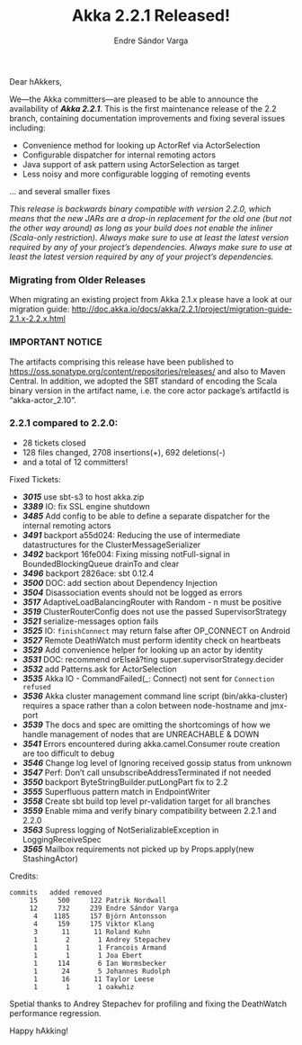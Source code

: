 ﻿---
layout: news
title: Akka 2.2.1 Released!
author: Endre Sándor Varga
short: Akka 2.2.1 Released
---

Dear hAkkers,

We—the Akka committers—are pleased to be able to announce the availability of ***Akka 2.2.1***. This is the first maintenance release of the 2.2 branch, containing documentation improvements and fixing several issues including:

  * Convenience method for looking up ActorRef via ActorSelection
  * Configurable dispatcher for internal remoting actors
  * Java support of ask pattern using ActorSelection as target
  * Less noisy and more configurable logging of remoting events

 ... and several smaller fixes
 
 *This release is backwards binary compatible with version 2.2.0, which means that the new JARs are a drop-in replacement for the old one (but not the other way around) as long as your build does not enable the inliner (Scala-only restriction). Always make sure to use at least the latest version required by any of your project’s dependencies. Always make sure to use at least the latest version required by any of your project’s dependencies.*
 
### Migrating from Older Releases

When migrating an existing project from Akka 2.1.x please have a look at our migration guide:
http://doc.akka.io/docs/akka/2.2.1/project/migration-guide-2.1.x-2.2.x.html

### IMPORTANT NOTICE

The artifacts comprising this release have been published to https://oss.sonatype.org/content/repositories/releases/ and also to Maven Central. In addition, we adopted the SBT standard of encoding the Scala binary version in the artifact name, i.e. the core actor package’s artifactId is “akka-actor_2.10”.

### 2.2.1 compared to 2.2.0:

  * 28 tickets closed
  * 128 files changed, 2708 insertions(+), 692 deletions(-)
  * and a total of 12 committers!

Fixed Tickets:

  * ***3015***  use sbt-s3 to host akka.zip
  * ***3389***  IO: fix SSL engine shutdown
  * ***3485***  Add config to be able to define a separate dispatcher for the internal remoting actors
  * ***3491***  backport a55d024: Reducing the use of intermediate datastructures for the ClusterMessageSerializer
  * ***3492***  backport 16fe004: Fixing missing notFull-signal in BoundedBlockingQueue drainTo and clear
  * ***3496***  backport 2826ace: sbt 0.12.4
  * ***3500***  DOC: add section about Dependency Injection
  * ***3504***  Disassociation events should not be logged as errors
  * ***3517***  AdaptiveLoadBalancingRouter with Random - n must be positive
  * ***3519***  ClusterRouterConfig does not use the passed SupervisorStrategy
  * ***3521***  serialize-messages option fails
  * ***3525***  IO: `finishConnect` may return false after OP_CONNECT on Android
  * ***3527***  Remote DeathWatch must perform identity check on heartbeats
  * ***3529***  Add convenience helper for looking up an actor by identity
  * ***3531***  DOC: recommend orElseâ?ting super.supervisorStrategy.decider
  * ***3532***  add Patterns.ask for ActorSelection
  * ***3535***  Akka IO - CommandFailed(_: Connect) not sent for `Connection refused`
  * ***3536***  Akka cluster management command line script (bin/akka-cluster) requires a space rather than a colon between node-hostname and jmx-port
  * ***3539***  The docs and spec are omitting the shortcomings of how we handle management of nodes that are UNREACHABLE & DOWN
  * ***3541***  Errors encountered during akka.camel.Consumer route creation are too difficult to debug
  * ***3546***  Change log level of Ignoring received gossip status from unknown
  * ***3547***  Perf: Don’t call unsubscribeAddressTerminated if not needed
  * ***3550***  backport ByteStringBuilder.putLongPart fix to 2.2
  * ***3555***  Superfluous pattern match in EndpointWriter
  * ***3558***  Create sbt build top level pr-validation target for all branches
  * ***3559***  Enable mima and verify binary compatibility between 2.2.1 and 2.2.0
  * ***3563***  Supress logging of NotSerializableException in LoggingReceiveSpec
  * ***3565***  Mailbox requirements not picked up by Props.apply(new StashingActor)

Credits:

    commits   added removed
         15     500     122 Patrik Nordwall
         12     732     239 Endre Sándor Varga
          4    1185     157 Björn Antonsson
          4     159     175 Viktor Klang
          3      11      11 Roland Kuhn
          1       2       1 Andrey Stepachev
          1       1       1 Francois Armand
          1       1       1 Joa Ebert
          1     114       6 Ian Wormsbecker
          1      24       5 Johannes Rudolph
          1      16      11 Taylor Leese
          1       1       1 oakwhiz

Spetial thanks to Andrey Stepachev for profiling and fixing the DeathWatch performance regression.

Happy hAkking!
